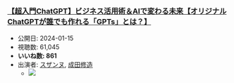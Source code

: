 ### [【超入門ChatGPT】ビジネス活用術＆AIで変わる未来【オリジナルChatGPTが誰でも作れる「GPTs」とは？】](https://www.youtube.com/watch?v=Yz_ONELr2Ps)
-   公開日: 2024-01-15
-   視聴数: 61,045
-   **いいね数: 861**
-   出演者: [スザンヌ](/rehacq_fan/people/スザンヌ "wikilink"), [成田修造](/rehacq_fan/people/成田修造 "wikilink")
    - [![](https://img.youtube.com/vi/Yz_ONELr2Ps/hqdefault.jpg)](https://www.youtube.com/watch?v=Yz_ONELr2Ps)
